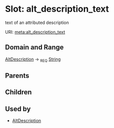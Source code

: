 
# Slot: alt_description_text


text of an attributed description

URI: [meta:alt_description_text](https://w3id.org/linkml/meta/alt_description_text)


## Domain and Range

[AltDescription](AltDescription.md) ->  <sub>REQ</sub> [String](types/String.md)

## Parents


## Children


## Used by

 * [AltDescription](AltDescription.md)

